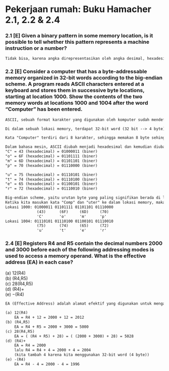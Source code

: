 # Pekerjaan rumah: Buku Hamacher 2.1, 2.2 & 2.4
### 2.1 [E] Given a binary pattern in some memory location, is it possible to tell whether this pattern represents a machine instruction or a number?
```md
Tidak bisa, karena angka direpresentasikan oleh angka desimal, hexadesimal, oktal yang kemudian dijadikan menjadi biner. Sedangkan instruksi mesin dari asalnya sendiri sudah merupakan angka-angka biner. Jadi tidak bisa dibedakan angka biner di dalam lokasi memory jika mereka adalah instruksi mesin atau angka biasa.
```
### 2.2 [E] Consider a computer that has a byte-addressable memory organized in 32-bit words according to the big-endian scheme. A program reads ASCII characters entered at a keyboard and stores them in successive byte locations, starting at location 1000. Show the contents of the two memory words at locations 1000 and 1004 after the word “Computer” has been entered.
```md
ASCII, sebuah format karakter yang digunakan oleh komputer sudah mendefiniskan bahwa sebuah karakter terdiri dari 8 bit, sedangkan 1 byte terdiri dari 8 bit. Jadi, setiap karakter akan memakan 1 byte.

Di dalam sebuah lokasi memory, terdapat 32-bit word (32 bit --> 4 byte) sehingga di dalam lokasi memory 1000 akan terdapat 4 byte dan dari lokasi 1000 di-increment 4 byte lagi yang menjadi lokasi 1004 (sebuah lokasi yang memiliki 32-bit word yang baru)

Kata "Computer" terdiri dari 8 karakter, sehingga memakan 8 byte sehingga kita memerlukan 2 buah 32-bit word (2 lokasi memory) untuk menyimpan kata "Computer" sehingga kita pisahkan saja "Comp" dan "uter" menjadi sebuah word unik sendiri dengan "Comp" menempati lokasi 1000 dan "uter" menempati lokasi 1004.

Dalam bahasa mesin, ASCII diubah menjadi hexadesimal dan kemudian diubah menjadi biner. Berikut adalah hasilnya:
"C" = 43 (hexadecimal) = 01000011 (biner)
"o" = 6F (hexadecimal) = 01101111 (biner)
"m" = 6D (hexadecimal) = 01101101 (biner)
"p" = 70 (hexadecimal) = 01110000 (biner)

"u" = 75 (hexadecimal) = 01110101 (biner)
"t" = 74 (hexadecimal) = 01110100 (biner)
"e" = 65 (hexadecimal) = 01100101 (biner)
"r" = 72 (hexadecimal) = 01110010 (biner)

Big-endian scheme, yaitu urutan byte yang paling signifikan berada di lokasi memory yang paling rendah.
Ketika kita masukan kata "Comp" dan "uter" ke dalam lokasi memory, maka hasilnya akan menjadi:
Lokasi 1000: 01000011 01101111 01101101 01110000
              (43)      (6F)     (6D)     (70)
              'C'       'o'      'm'      'p'
Lokasi 1004: 01110101 01110100 01100101 01110010
              (75)      (74)     (65)     (72)
              'u'       't'      'e'      'r'
```
### 2.4 [E] Registers R4 and R5 contain the decimal numbers 2000 and 3000 before each of the following addressing modes is used to access a memory operand. What is the effective address (EA) in each case?
(a) 12(R4) <br/>
(b) (R4,R5) <br/>
(c) 28(R4,R5) <br/>
(d) (R4)+ <br/>
(e) −(R4) <br/>
```md
EA (Effective Address) adalah alamat efektif yang digunakan untuk mengakses sebuah operand di dalam memory.

(a) 12(R4)
    EA = R4 + 12 = 2000 + 12 = 2012
(b) (R4,R5)
    EA = R4 + R5 = 2000 + 3000 = 5000
(c) 28(R4,R5)
    EA = ( (R4 + R5) + 28) = ( (2000 + 3000) + 28) = 5028
(d) (R4)+
    EA = R4 = 2000
    lalu R4 = R4 + 4 = 2000 + 4 = 2004
    (kita tambah 4 karena kita menggunakan 32-bit word (4 byte))
(e) -(R4)
    EA = R4 - 4 = 2000 - 4 = 1996
```